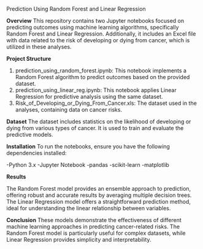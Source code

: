 Prediction Using Random Forest and Linear Regression

**Overview**
This repository contains two Jupyter notebooks focused on predicting outcomes using machine learning algorithms, specifically Random Forest and Linear Regression. Additionally, it includes an Excel file with data related to the risk of developing or dying from cancer, which is utilized in these analyses.

**Project Structure**
1. prediction_using_random_forest.ipynb: This notebook implements a Random Forest algorithm to predict outcomes based on the provided dataset.
2. prediction_using_linear_reg.ipynb: This notebook applies Linear Regression for predictive analysis using the same dataset.
3. Risk_of_Developing_or_Dying_From_Cancer.xls: The dataset used in the analyses, containing data on cancer risks.
   
**Dataset**
The dataset includes statistics on the likelihood of developing or dying from various types of cancer. It is used to train and evaluate the predictive models.

**Installation**
To run the notebooks, ensure you have the following dependencies installed:

-Python 3.x
-Jupyter Notebook
-pandas
-scikit-learn
-matplotlib 

**Results**

The Random Forest model provides an ensemble approach to prediction, offering robust and accurate results by averaging multiple decision trees.
The Linear Regression model offers a straightforward prediction method, ideal for understanding the linear relationship between variables.

**Conclusion**
These models demonstrate the effectiveness of different machine learning approaches in predicting cancer-related risks. The Random Forest model is particularly useful for complex datasets, while Linear Regression provides simplicity and interpretability.

